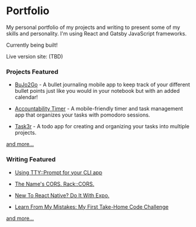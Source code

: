 # Portfolio

My personal portfolio of my projects and writing to present some of my skills and personality. I'm using React and Gatsby JavaScript frameworks.

Currently being built!

Live version site: (TBD)

### Projects Featured

- [BuJo2Go](https://github.com/AidiRi/bujo2go-frontend) - A bullet journaling mobile app to keep track of your different bullet points just like you would in your notebook but with an added calendar!

- [Accountability Timer](https://github.com/AidiRi/accountability-timer-frontend) - A mobile-friendly timer and task management app that organizes your tasks with pomodoro sessions.

- [Task3r](https://github.com/AidiRi/Mod3Tasker) - A todo app for creating and organizing your tasks into multiple projects.

[and more...](https://github.com/AidiRi)

### Writing Featured

- [Using TTY::Prompt for your CLI app](https://dev.to/aidiri/using-tty-prompt-for-your-cli-app-1l5a)

- [The Name's CORS. Rack::CORS.](https://dev.to/aidiri/the-name-s-cors-rack-cors-27og)

- [New To React Native? Do It With Expo.](https://dev.to/aidiri/new-to-react-native-do-it-with-expo-ek1)

- [Learn From My Mistakes: My First Take-Home Code Challenge](https://dev.to/aidiri/learn-from-my-mistakes-my-first-take-home-code-challenge-778)

[and more...](https://dev.to/aidiri)
